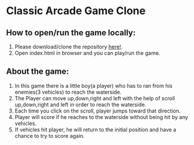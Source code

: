 # Classic Arcade Game Clone 

## How to open/run the game locally:
1. Please download/clone the repository [here!](https://github.com/Ruby84/Classic-Arcade-Game-Clone).
2. Open index.html in browser and you can play/run the game.

## About the game:
1. In this game there is a little boy(a player) who has to ran from his enemies(3 vehicles) to reach the waterside.
2. The Player can move up,down,right and left with the help of scroll up,down,right and left in order to reach the waterside.
3. Each time you click on the scroll, player jumps toward that direction.
4. Player will score if he reaches to the waterside without being hit by any vehicles.
5. If vehicles hit player, he will return to the initial position and have a chance to try to score again. 
